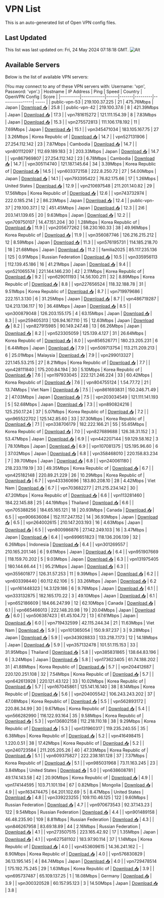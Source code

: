 # VPN List

This is an auto-generated list of Open VPN config files.

## Last Updated

This list was last updated on: Fri, 24 May 2024 07:18:18 GMT.
![Alt](https://repobeats.axiom.co/api/embed/186b98318ef1479477931607c1ad7d823f12451f.svg "Repobeats analytics image")

## Available Servers

Below is the list of available VPN servers:

(You may connect to any of these VPN servers with: Username: 'vpn', Password: 'vpn'.)
| Hostname | IP Address | Ping | Speed | Country | OpenVPN Config | Score |
|----------|------------|------|-------|---------|----------------| ----- |
| public-vpn-53 | 219.100.37.225 | 21 | 475.76Mbps | Japan | [Download 📥](./configs/server_0_JP.ovpn) | 25.8 |
| public-vpn-42 | 219.100.37.6 | 8 | 421.39Mbps | Japan | [Download 📥](./configs/server_1_JP.ovpn) | 17.3 |
| vpn781615272 | 121.111.154.39 | 8 | 7.83Mbps | Japan | [Download 📥](./configs/server_2_JP.ovpn) | 15.3 |
| vpn275572813 | 111.106.178.192 | 11 | 7.69Mbps | Japan | [Download 📥](./configs/server_3_JP.ovpn) | 15.1 |
| vpn345471034 | 183.105.167.75 | 27 | 3.26Mbps | Korea Republic of | [Download 📥](./configs/server_4_KR.ovpn) | 14.7 |
| vpn527131906 | 27.254.112.142 | 23 | 7.87Mbps | Cambodia | [Download 📥](./configs/server_5_KH.ovpn) | 14.7 |
| vpn801112097 | 112.69.189.183 | 3 | 203.33Mbps | Japan | [Download 📥](./configs/server_6_JP.ovpn) | 14.7 |
| vpn867969807 | 27.254.112.142 | 23 | 6.78Mbps | Cambodia | [Download 📥](./configs/server_7_KH.ovpn) | 14.7 |
| vpn305114740 | 121.187.145.64 | 34 | 3.39Mbps | Korea Republic of | [Download 📥](./configs/server_8_KR.ovpn) | 14.5 |
| vpn603372158 | 222.8.250.72 | 27 | 54.00Mbps | Japan | [Download 📥](./configs/server_9_JP.ovpn) | 14.1 |
| vpn793395422 | 76.82.175.66 | 17 | 1.26Mbps | United States | [Download 📥](./configs/server_10_US.ovpn) | 12.9 |
| vpn210697548 | 211.201.140.82 | 29 | 17.56Mbps | Korea Republic of | [Download 📥](./configs/server_11_KR.ovpn) | 12.6 |
| vpn743732974 | 222.0.185.214 | 2 | 86.23Mbps | Japan | [Download 📥](./configs/server_12_JP.ovpn) | 12.4 |
| public-vpn-37 | 219.100.37.1 | 12 | 451.45Mbps | Japan | [Download 📥](./configs/server_13_JP.ovpn) | 12.3 |
| 2i6 | 203.141.139.65 | 20 | 9.63Mbps | Japan | [Download 📥](./configs/server_14_JP.ovpn) | 12.2 |
| vpn709750107 | 14.47.151.204 | 30 | 1.28Mbps | Korea Republic of | [Download 📥](./configs/server_15_KR.ovpn) | 11.9 |
| vpn205677262 | 58.230.160.33 | 38 | 49.96Mbps | Korea Republic of | [Download 📥](./configs/server_16_KR.ovpn) | 11.9 |
| vpn356087746 | 126.216.215.212 | 12 | 8.59Mbps | Japan | [Download 📥](./configs/server_17_JP.ovpn) | 11.3 |
| vpn576195731 | 114.185.218.70 | 18 | 21.68Mbps | Japan | [Download 📥](./configs/server_18_JP.ovpn) | 11.2 |
| familia2025 | 85.117.235.136 | 125 | 0.91Mbps | Russian Federation | [Download 📥](./configs/server_19_RU.ovpn) | 10.5 |
| vpn335956113 | 112.139.45.186 | 16 | 41.21Mbps | Japan | [Download 📥](./configs/server_20_JP.ovpn) | 9.4 |
| vpn521065574 | 221.144.146.230 | 42 | 2.11Mbps | Korea Republic of | [Download 📥](./configs/server_21_KR.ovpn) | 9.2 |
| vpn629011193 | 14.56.100.211 | 32 | 8.89Mbps | Korea Republic of | [Download 📥](./configs/server_22_KR.ovpn) | 8.8 |
| vpn227656524 | 118.32.188.78 | 31 | 9.51Mbps | Korea Republic of | [Download 📥](./configs/server_23_KR.ovpn) | 8.7 |
| vpn719979686 | 222.151.3.130 | 6 | 31.25Mbps | Japan | [Download 📥](./configs/server_24_JP.ovpn) | 8.7 |
| vpn486719287 | 124.213.136.117 | 10 | 36.48Mbps | Japan | [Download 📥](./configs/server_25_JP.ovpn) | 8.5 |
| vpn300879048 | 126.203.155.175 | 4 | 63.15Mbps | Japan | [Download 📥](./configs/server_26_JP.ovpn) | 8.3 |
| vpn259405313 | 126.94.167.110 | 15 | 12.63Mbps | Japan | [Download 📥](./configs/server_27_JP.ovpn) | 8.2 |
| vpn827915985 | 90.149.247.48 | 13 | 66.26Mbps | Japan | [Download 📥](./configs/server_28_JP.ovpn) | 8.2 |
| vpn523305059 | 125.139.4.127 | 31 | 26.64Mbps | Korea Republic of | [Download 📥](./configs/server_29_KR.ovpn) | 8.0 |
| vpn856526771 | 180.23.205.231 | 6 | 6.44Mbps | Japan | [Download 📥](./configs/server_30_JP.ovpn) | 7.9 |
| vpn509713754 | 113.211.209.213 | 6 | 25.01Mbps | Malaysia | [Download 📥](./configs/server_31_MY.ovpn) | 7.9 |
| vpn299013327 | 221.145.53.215 | 27 | 8.21Mbps | Korea Republic of | [Download 📥](./configs/server_32_KR.ovpn) | 7.7 |
| vpn428111840 | 175.200.84.194 | 30 | 5.10Mbps | Korea Republic of | [Download 📥](./configs/server_33_KR.ovpn) | 7.6 |
| vpn197933045 | 222.121.246.224 | 33 | 60.42Mbps | Korea Republic of | [Download 📥](./configs/server_34_KR.ovpn) | 7.6 |
| vpn804755124 | 1.54.77.72 | 21 | 13.74Mbps | Viet Nam | [Download 📥](./configs/server_35_VN.ovpn) | 7.5 |
| vpn861693831 | 150.246.71.49 | 2 | 47.03Mbps | Japan | [Download 📥](./configs/server_36_JP.ovpn) | 7.5 |
| vpn203034549 | 121.111.141.193 | 5 | 52.68Mbps | Japan | [Download 📥](./configs/server_37_JP.ovpn) | 7.3 |
| vpn890824216 | 125.250.17.24 | 37 | 5.07Mbps | Korea Republic of | [Download 📥](./configs/server_38_KR.ovpn) | 7.2 |
| vpn965522702 | 125.142.85.60 | 33 | 37.30Mbps | Korea Republic of | [Download 📥](./configs/server_39_KR.ovpn) | 7.1 |
| vpn338706179 | 182.222.166.21 | 55 | 55.65Mbps | Korea Republic of | [Download 📥](./configs/server_40_KR.ovpn) | 7.0 |
| vpn827689688 | 126.38.31.152 | 3 | 53.47Mbps | Japan | [Download 📥](./configs/server_41_JP.ovpn) | 6.9 |
| vpn442207144 | 59.129.58.162 | 3 | 78.10Mbps | Japan | [Download 📥](./configs/server_42_JP.ovpn) | 6.9 |
| vpn107081375 | 125.195.96.60 | 6 | 37.02Mbps | Japan | [Download 📥](./configs/server_43_JP.ovpn) | 6.8 |
| vpn358468010 | 220.158.83.234 | 7 | 39.70Mbps | Japan | [Download 📥](./configs/server_44_JP.ovpn) | 6.8 |
| vpn240061180 | 218.233.119.19 | 33 | 49.35Mbps | Korea Republic of | [Download 📥](./configs/server_45_KR.ovpn) | 6.7 |
| vpn425182148 | 220.89.21.229 | 26 | 10.29Mbps | Korea Republic of | [Download 📥](./configs/server_46_KR.ovpn) | 6.7 |
| vpn433360696 | 183.80.208.10 | 28 | 4.42Mbps | Viet Nam | [Download 📥](./configs/server_47_VN.ovpn) | 6.7 |
| vpn703682277 | 211.215.234.142 | 30 | 47.20Mbps | Korea Republic of | [Download 📥](./configs/server_48_KR.ovpn) | 6.6 |
| vpn113281460 | 184.22.145.88 | 25 | 44.19Mbps | Thailand | [Download 📥](./configs/server_49_TH.ovpn) | 6.6 |
| vpn705388256 | 184.65.165.121 | 18 | 20.93Mbps | Canada | [Download 📥](./configs/server_50_CA.ovpn) | 6.5 |
| vpn906636084 | 152.117.247.152 | 14 | 36.93Mbps | Japan | [Download 📥](./configs/server_51_JP.ovpn) | 6.5 |
| vpn264002615 | 210.147.203.193 | 16 | 4.63Mbps | Japan | [Download 📥](./configs/server_52_JP.ovpn) | 6.5 |
| vpn800986876 | 27.142.249.103 | 16 | 3.47Mbps | Japan | [Download 📥](./configs/server_53_JP.ovpn) | 6.4 |
| vpn699651823 | 118.136.206.139 | 32 | 6.26Mbps | Indonesia | [Download 📥](./configs/server_54_ID.ovpn) | 6.4 |
| vpn301269557 | 210.165.201.146 | 6 | 9.61Mbps | Japan | [Download 📥](./configs/server_55_JP.ovpn) | 6.4 |
| vpn951907669 | 118.159.70.202 | 5 | 9.03Mbps | Japan | [Download 📥](./configs/server_56_JP.ovpn) | 6.3 |
| vpn131975405 | 180.144.66.44 | 1 | 95.21Mbps | Japan | [Download 📥](./configs/server_57_JP.ovpn) | 6.3 |
| vpn355601877 | 126.31.57.253 | 11 | 9.39Mbps | Japan | [Download 📥](./configs/server_58_JP.ovpn) | 6.2 |
| vpn603398440 | 60.112.62.106 | 5 | 33.26Mbps | Japan | [Download 📥](./configs/server_59_JP.ovpn) | 6.2 |
| vpn161448323 | 14.3.129.186 | 6 | 9.76Mbps | Japan | [Download 📥](./configs/server_60_JP.ovpn) | 6.1 |
| vpn333132875 | 182.165.170.22 | 3 | 49.10Mbps | Japan | [Download 📥](./configs/server_61_JP.ovpn) | 6.1 |
| vpn652186609 | 184.66.247.99 | 12 | 62.10Mbps | Canada | [Download 📥](./configs/server_62_CA.ovpn) | 6.1 |
| vpn665466013 | 222.148.20.98 | 19 | 20.04Mbps | Japan | [Download 📥](./configs/server_63_JP.ovpn) | 6.0 |
| vpn506387423 | 61.45.104.72 | 13 | 67.61Mbps | Japan | [Download 📥](./configs/server_64_JP.ovpn) | 6.0 |
| vpn719432599 | 42.115.244.34 | 21 | 11.63Mbps | Viet Nam | [Download 📥](./configs/server_65_VN.ovpn) | 5.9 |
| vpn101365054 | 150.9.97.237 | 3 | 9.28Mbps | Japan | [Download 📥](./configs/server_66_JP.ovpn) | 5.9 |
| vpn343928833 | 133.218.7.173 | 12 | 14.18Mbps | Japan | [Download 📥](./configs/server_67_JP.ovpn) | 5.9 |
| vpn357132478 | 101.51.115.153 | 33 | 31.95Mbps | Thailand | [Download 📥](./configs/server_68_TH.ovpn) | 5.8 |
| vpn385831865 | 138.64.83.196 | 6 | 3.24Mbps | Japan | [Download 📥](./configs/server_69_JP.ovpn) | 5.8 |
| vpn173623405 | 61.74.188.202 | 31 | 41.88Mbps | Korea Republic of | [Download 📥](./configs/server_70_KR.ovpn) | 5.7 |
| vpn204412687 | 220.120.251.108 | 32 | 7.54Mbps | Korea Republic of | [Download 📥](./configs/server_71_KR.ovpn) | 5.7 |
| vpn642613928 | 220.121.43.122 | 33 | 10.02Mbps | Korea Republic of | [Download 📥](./configs/server_72_KR.ovpn) | 5.7 |
| vpn167045861 | 125.141.16.140 | 38 | 8.14Mbps | Korea Republic of | [Download 📥](./configs/server_73_KR.ovpn) | 5.6 |
| vpn204005542 | 106.243.243.202 | 37 | 47.08Mbps | Korea Republic of | [Download 📥](./configs/server_74_KR.ovpn) | 5.5 |
| vpn562893172 | 220.86.34.99 | 30 | 9.67Mbps | Korea Republic of | [Download 📥](./configs/server_75_KR.ovpn) | 5.4 |
| vpn566282990 | 116.122.93.164 | 35 | 9.58Mbps | Korea Republic of | [Download 📥](./configs/server_76_KR.ovpn) | 5.3 |
| vpn136802158 | 112.218.110.18 | 38 | 9.29Mbps | Korea Republic of | [Download 📥](./configs/server_77_KR.ovpn) | 5.3 |
| vpn131960317 | 119.235.240.55 | 35 | 6.38Mbps | Korea Republic of | [Download 📥](./configs/server_78_KR.ovpn) | 5.2 |
| vpn416498415 | 1.220.0.51 | 38 | 17.42Mbps | Korea Republic of | [Download 📥](./configs/server_79_KR.ovpn) | 5.2 |
| vpn240723584 | 211.205.205.26 | 40 | 47.33Mbps | Korea Republic of | [Download 📥](./configs/server_80_KR.ovpn) | 5.1 |
| vpn609375827 | 222.238.181.128 | 37 | 7.37Mbps | Korea Republic of | [Download 📥](./configs/server_81_KR.ovpn) | 5.1 |
| vpn985031968 | 73.11.163.245 | 23 | 3.84Mbps | United States | [Download 📥](./configs/server_82_US.ovpn) | 5.0 |
| vpn638608781 | 49.174.143.58 | 42 | 20.90Mbps | Korea Republic of | [Download 📥](./configs/server_83_KR.ovpn) | 4.9 |
| vpn174144595 | 103.71.101.194 | 67 | 0.82Mbps | Mongolia | [Download 📥](./configs/server_84_MN.ovpn) | 4.9 |
| vpn163474475 | 64.201.102.69 | 5 | 8.47Mbps | United States | [Download 📥](./configs/server_85_US.ovpn) | 4.8 |
| vpn339223255 | 109.110.46.125 | 122 | 9.60Mbps | Russian Federation | [Download 📥](./configs/server_86_RU.ovpn) | 4.7 |
| vpn970673543 | 92.37.143.23 | 122 | 9.54Mbps | Russian Federation | [Download 📥](./configs/server_87_RU.ovpn) | 4.4 |
| vpn901489158 | 46.48.235.90 | 109 | 8.81Mbps | Russian Federation | [Download 📥](./configs/server_88_RU.ovpn) | 4.3 |
| vpn846267958 | 83.69.18.89 | 44 | 2.16Mbps | Russian Federation | [Download 📥](./configs/server_89_RU.ovpn) | 4.1 |
| vpn273507515 | 223.165.42.92 | 17 | 1.35Mbps | Japan | [Download 📥](./configs/server_90_JP.ovpn) | 4.1 |
| vpn627581102 | 183.97.90.114 | 37 | 1.14Mbps | Korea Republic of | [Download 📥](./configs/server_91_KR.ovpn) | 4.0 |
| vpn453609615 | 14.36.241.162 | - | 8.90Mbps | Korea Republic of | [Download 📥](./configs/server_92_KR.ovpn) | 4.0 |
| vpn576830829 | 36.13.195.145 | 4 | 84.74Mbps | Japan | [Download 📥](./configs/server_93_JP.ovpn) | 4.0 |
| vpn729478514 | 175.192.75.245 | 29 | 1.63Mbps | Korea Republic of | [Download 📥](./configs/server_94_KR.ovpn) | 3.9 |
| vpn695737487 | 65.109.137.25 | 1 | 18.08Mbps | Germany | [Download 📥](./configs/server_95_DE.ovpn) | 3.9 |
| vpn300320528 | 60.157.95.123 | 3 | 14.50Mbps | Japan | [Download 📥](./configs/server_96_JP.ovpn) | 3.8 |
